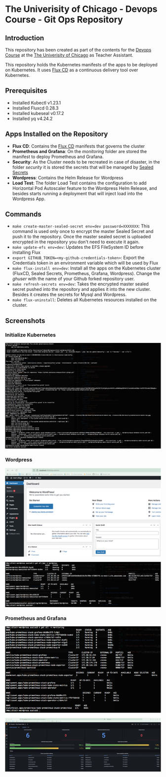# The Univerisity of Chicago - Devops Course - Git Ops Repository

## Introduction

This repository has been created as part of the contents for the [Devops Course](https://online.professional.uchicago.edu/course/dtb-dev/) at the [The Univerisity of Chicago](https://online.professional.uchicago.edu/) as Teacher Assistant.

This repository holds the Kubernetes manifests of the apps to be deployed on Kubernetes. It uses [Flux CD](https://fluxcd.io/) as a continuous delivery tool over Kubernetes.

## Prerequisites

- Installed Kubectl v1.23.1
- Installed Fluxcd 0.28.3
- Installed kubeseal v0.17.2
- Installed yq v4.24.2

## Apps Installed on the Repository

- **Flux CD**: Contains the [Flux CD](https://fluxcd.io/) manifests that governs the cluster
- **Prometheus and Grafana**: On the _monitoring_ folder are stored the manifest to deploy Prometheus and Grafana.
- **Security**: As the Cluster needs to be recreated in case of disaster, in the folder _security_ it is stored the secrets that will be managed by [Sealed Secrets](https://github.com/bitnami-labs/sealed-secrets)
- **Wordpress**: Contains the Helm Release for Wordpress
- **Load Test**: The folder Load Test contains the configuration to add Horizontal Pod Autoscaler feature to the Wordpress Helm Release, and besides starts running a deployment that will inject load into the Wordpress App.



## Commands

* `make create-master-sealed-secret env=dev password=XXXXXXX`: This command is used only once to encrypt the master Sealed Secret and push it to the repository. Once the master sealed secret is uploaded encrypted in the repository you don't need to execute it again.
* `make update-efs env=dev`: Updates the EFS FileSystem ID before installing Flux
* `export GITHUB_TOKEN=<my-github-credentials-token>`: Export the Credentials token in an environment variable which will be used by Flux
* `make flux-install env=dev`: Install all the apps on the Kubernetes cluster (FluxCD, Sealed Secrets, Prometheus, Grafana, Wordpress). Change the _ghuser_ with the name of your Github forked repository user.
* `make refresh-secrets env=dev`: Takes the encrypted master sealed secret pushed into the repository and applies it into the new cluster. Besides it creates the secrets for Mysql and Wordpress.
* `make flux-uninstall`: Deletes all Kubernetes resources installed on the cluster.

## Screenshots

### Initialize Kubernetes

![Flux](./images/k8s_flux.png)


### Wordpress

![Wordpress App](./images/app_wordpress.png)

![Wordpress K8s resources](./images/k8s_wordpress.png)

### Prometheus and Grafana

![Prometheus K8s resources](./images/k8s_prometheus.png)

![Grafana App](./images/app_grafana.png)
